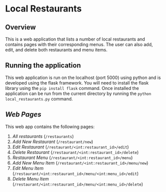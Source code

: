 # Local Restaurants

## Overview
This is a web application that lists a number of local restaurants and contains pages with their corresponding menus. The user can also add, edit, and delete both restaurants and menu items.


## Running the application
This web application is run on the localhost (port 5000) using python and is developed using the flask framework. You will need to install the flask library using the ```pip install flask``` command. Once installed the application can be run from the current directory by running the ```python local_restaurants.py``` command.


## _Web Pages_
This web app contains the following pages:

1. _All restaurants_ (```/restaurants```)
2. _Add New Restaurant_ (```/restaurant/new```)
3. _Edit Restaurant_ (```/restaurant/<int:restaurant_id>/edit```)
4. _Delete Restaurant_ (```/restaurant/<int:restaurant_id>/delete```)
5. _Restaurant Menu_ (```/restaurant/<int:restaurant_id>/menu```)
6. _Add New Menu Item_ (```/restaurant/<int:restaurant_id>/menu/new```)
7. _Edit Menu Item_ (```/restaurant/<int:restaurant_id>/menu/<int:menu_id>/edit```)
8. _Delete Menu Item_ (```/restaurant/<int:restaurant_id>/menu/<int:menu_id>/delete```)
